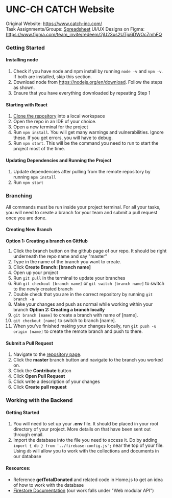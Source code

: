 # UNC-CH CATCH Website

Original Website: https://www.catch-inc.com/ \
Task Assignments/Groups: [Spreadsheet](https://docs.google.com/spreadsheets/d/1ZMkJfXMy0VQy0TjdEZhFANyOBkIurNOH7tZcdBJ0vyA/edit?usp=sharing)
UI/UX Designs on Figma: https://www.figma.com/team_invite/redeem/2jU23us2UTjx6DWOcZmhFQ
### Getting Started

#### Installing node
1. Check if you have node and npm install by running ```node -v``` and ```npm -v```. If both are installed, skip this section.
2. Download node from https://nodejs.org/en/download. Follow the steps as shown.
3. Ensure that you have everything downloaded by repeating Step 1

#### Starting with React
1. [Clone the repository](https://github.com/git-guides/git-clone) into a local workspace
2. Open the repo in an IDE of your choice.
3. Open a new terminal for the project
4. Run ```npm install```. You will get many warnings and vulnerabilities. Ignore these. If you get errors, you will have to debug.
5. Run ```npm start```. This will be the command you need to run to start the project most of the time.

#### Updating Dependencies and Running the Project
1. Update dependencies after pulling from the remote repository by running ```npm install```
2. Run ```npm start```


### Branching
All commands must be run inside your project terminal. For all your tasks, you will need to create a branch for your team and submit a pull request once you are done.

#### Creating New Branch

**Option 1: Creating a branch on GitHub**
1. Click the branch button on the github page of our repo. It should be right underneath the repo name and say "master"
2. Type in the name of the branch you want to create.
3. Click **Create Branch: [branch name]**
4. Open up your project
5. Run ```git pull``` in the terminal to update your branches
6. Run ```git checkout [branch name]``` or ```git switch [branch name]``` to switch to the newly created branch
7. Double check that you are in the correct repository by running ```git branch -a```
8. Make your changes and push as normal while working within your branch
**Option 2: Creating a branch locally**
1. ```git branch [name]``` to create a branch with name of [name].
2. ```git checkout [name]``` to switch to branch [name].
3. When you've finished making your changes locally, run ```git push -u origin [name]``` to create the remote branch and push to there.

#### Submit a Pull Request
1. Navigate to the [repository page](https://github.com/cssgunc/catch).
2. Click the **master** branch button and navigate to the branch you worked on.
3. Click the **Contribute** button
4. Click **Open Pull Request**
5. Click write a description of your changes
6. Click **Create pull request** 

### Working with the Backend

#### Getting Started
1. You will need to set up your **.env** file. It should be placed in your root directory of your project. More details on that have been sent out through email.
2. Import the database into the file you need to access it. Do by adding ```import { db } from '../firebase-config.js';``` near the top of your file. Using ```db``` will allow you to work with the collections and documents in our database

#### Resources:
- Reference **getTotalDonated** and related code in Home.js to get an idea of how to work with the database
- [Firestore Documentation](https://firebase.google.com/docs/firestore) (our work falls under "Web modular API")
